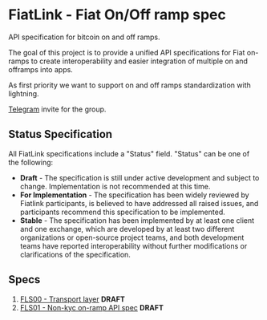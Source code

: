 # FiatLink - Fiat On/Off ramp spec 
API specification for bitcoin on and off ramps. 

The goal of this project is to provide a unified API specifications for Fiat on-ramps to create interoperability and easier integration of multiple on and offramps into apps.

As first priority we want to support on and off ramps standardization with lightning.

[Telegram](https://t.me/+RhNx5d4u7p80NGZk) invite for the group.

## Status Specification 
All FiatLink specifications include a "Status" field. "Status" can be one of the following:

- **Draft** - The specification is still under active development and subject to change. Implementation is not recommended at this time.
- **For Implementation** - The specification has been widely reviewed by Fiatlink participants, is believed to have addressed all raised issues, and participants recommend this specification to be implemented.
- **Stable** - The specification has been implemented by at least one client and one exchange, which are developed by at least two different organizations or open-source project teams, and both development teams have reported interoperability without further modifications or clarifications of the specification.

## Specs
1. [FLS00 - Transport layer](./FLS00/README.md) **DRAFT**
2. [FLS01 - Non-kyc on-ramp API spec](./FLS01/README.md) **DRAFT**
